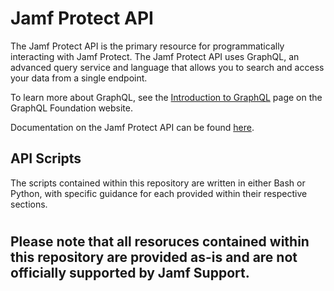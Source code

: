 # Jamf Protect API
The Jamf Protect API is the primary resource for programmatically interacting with Jamf Protect. The Jamf Protect API uses GraphQL, an advanced query service and language that allows you to search and access your data from a single endpoint.

To learn more about GraphQL, see the [Introduction to GraphQL](https://graphql.org/learn) page on the GraphQL Foundation website.

Documentation on the Jamf Protect API can be found [here](https://docs.jamf.com/jamf-protect/documentation/Jamf_Protect_API.html).

## API Scripts
The scripts contained within this repository are written in either Bash or Python, with specific guidance for each provided within their respective sections.

#
## Please note that all resoruces contained within this repository are provided as-is and are not officially supported by Jamf Support.
